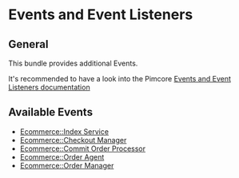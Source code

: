 # Events and Event Listeners

## General

This bundle provides additional Events.

It's recommended to have a look into the Pimcore [Events and Event Listeners documentation](https://pimcore.com/docs/pimcore/current/Development_Documentation/Extending_Pimcore/Event_API_and_Event_Manager.html)

## Available Events

- [Ecommerce::Index Service](../src/Event/IndexServiceEvents.php)
- [Ecommerce::Checkout Manager](../src/Event/CheckoutManagerEvents.php)
- [Ecommerce::Commit Order Processor](../src/Event/CommitOrderProcessorEvents.php)
- [Ecommerce::Order Agent](../src/Event/OrderAgentEvents.php)
- [Ecommerce::Order Manager](../src/Event/OrderManagerEvents.php)

